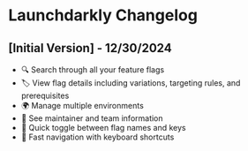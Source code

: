 # Launchdarkly Changelog

## [Initial Version] - 12/30/2024

- 🔍 Search through all your feature flags
- 🏷️ View flag details including variations, targeting rules, and prerequisites
- 🌍 Manage multiple environments
- 👥 See maintainer and team information
- 🔄 Quick toggle between flag names and keys
- 🏃 Fast navigation with keyboard shortcuts